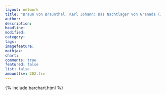 ```yaml
---
layout: network
title: "Braun von Braunthal, Karl Johann: Das Nachtlager von Granada (1834)"
author:
description:
headline:
modified:
category:
tags:
imagefeature: 
mathjax: 
chart: 
comments: true
featured: false
list: false
amounttsv: 202.tsv
---
```

{% include barchart.html %}

